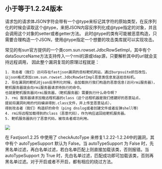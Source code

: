 ## **小于等于1.2.24版本**
请求包的请求体JSON字符会带有一个@type来标记其字符的原始类型，在反序列化的时候会读取这个@type，来把JSON内容反序列化成@type指定的对象，并且会调用这个对象的setter或者getter方法。
此时@type的类有可能被恶意构造，只需要合理构造一个JSON，使用@type指定一个想要的攻击类库就可以实现攻击。

常见的有sun官方提供的一个类com.sun.rowset.JdbcRowSetImpl，其中有个dataSourceName方法支持传入一个rmi的源或ldap源，只要解析其中的url就会支持远程调用，
因此整个漏洞复现的原理过程就是：
```
1. 攻击者（我们）访问存在fastjson漏洞的目标靶机网站，通过burpsuite抓包改包，
以json格式添加com.sun.rowset.JdbcRowSetImpl恶意类信息发送给目标机。
2. 存在漏洞的靶机对json反序列化时候，会加载执行我们构造的恶意信息(访问rmi服务器)，
靶机服务器就会向rmi服务器请求待执行的命令。
也就是靶机服务器问rmi服务器，（靶机服务器）需要执行什么命令啊？
3. rmi 服务器请求加载远程机器的class（这个远程机器是我们搭建好的恶意站点，
提前将漏洞利用的代码编译得到.class文件，并上传至恶意站点），
得到攻击者（我们）构造好的命令（ping dnslog或者创建文件或者反弹shell等）
4. rmi将远程加载得到的class（恶意代码），作为响应返回给靶机服务器。
5. 靶机服务器执行了恶意代码，被攻击者成功利用。
```
![](https://img-bc.icode.best/26de9fc36b2940c6882491c5453db571.png)



在 Fastjson1.2.25 中使用了 checkAutoType 来修复1.2.22-1.2.24中的漏洞，其中有个 autoTypeSupport 默认为 False。当 autoTypeSupport 为 False 时，先黑名单过滤，再白名单过滤，若白名单匹配上则直接加载该类，否则报错。当 autoTypeSupport 为 True 时，先白名单过滤，匹配成功即可加载该类，否则再黑名单过滤。对于开启或者不开启，都有相应的绕过方法。​


